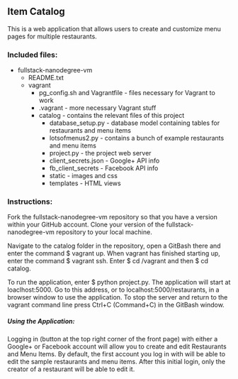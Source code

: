 ## Item Catalog
This is a web application that allows users to create and customize	menu pages for multiple restaurants.

### Included files:
* fullstack-nanodegree-vm
	* README.txt
	* vagrant
		* pg_config.sh and Vagrantfile - files necessary for Vagrant to work
		* .vagrant - more necessary Vagrant stuff
		* catalog - contains the relevant files of this	project
			* database_setup.py - database model containing tables for restaurants and menu items
			* lotsofmenus2.py - contains a bunch of example restaurants and menu items
			* project.py - the project web server
			* client_secrets.json - Google+ API info
			* fb_client_secrets - Facebook API info
			* static - images and css
			* templates - HTML views

### Instructions:
Fork the fullstack-nanodegree-vm repository so
that you have a version within your GitHub account. Clone your
version of the fullstack-nanodegree-vm repository to your
local machine.

Navigate to the catalog folder in the repository, open a
GitBash there and enter the command $ vagrant up. When vagrant
has finished starting up, enter the command $ vagrant ssh. Enter
$ cd /vagrant and then $ cd catalog.

To run the application, enter $ python project.py. The application
will start at loaclhost:5000. Go to this address, or to
localhost:5000/restaurants, in a browser window to use the application.
To stop the server and return to the vagrant command line press
Ctrl+C (Command+C) in the GitBash window.

##### Using the Application:
Logging in (button at the top right corner of the front page) with either
a Google+ or Facebook account will allow you to create and edit Restaurants
and Menu Items. By default, the first account you log in with will be
able to edit the sample restaurants and menu items. After this initial
login, only the creator of a restaurant will be able to edit it.
